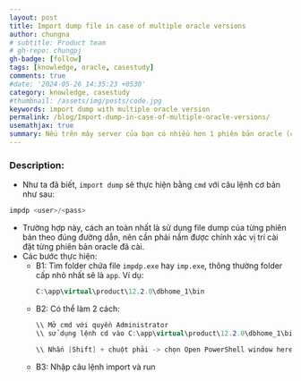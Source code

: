 ```yaml
---
layout: post
title: Import dump file in case of multiple oracle versions
author: chungna
# subtitle: Product team
# gh-repo: chungpj
gh-badge: [follow]
tags: [knowledge, oracle, casestudy]
comments: true
#date: '2024-05-26 14:35:23 +0530'
category: knowledge, casestudy
#thumbnail: /assets/img/posts/code.jpg
keywords: import dump with multiple oracle version
permalink: /blog/Import-dump-in-case-of-multiple-oracle-versions/
usemathjax: true
summary: Nếu trên máy server của bạn có nhiều hơn 1 phiên bản oracle (case study là 12c và 18c). Khi import dump file thì làm sao để chỉ định đúng database, đúng phiên bản?
---
```


### Description:

- Như ta đã biết, `import dump` sẽ thực hiện bằng `cmd` với câu lệnh cơ bản như sau:

```csharp
impdp <user>/<pass>
```

- Trường hợp này, cách an toàn nhất là sử dụng file dump của từng phiên bản theo đúng đường dẫn, nên cần phải nắm được chính xác vị trí cài đặt từng phiên bản oracle đã cài.
- Các bước thực hiện:
  - B1: Tìm folder chứa file `impdp.exe` hay `imp.exe`, thông thường folder cấp nhỏ nhất sẽ là `app`. Ví dụ:
    ```csharp
    C:\app\virtual\product\12.2.0\dbhome_1\bin
    ```
  - B2: Có thể làm 2 cách:
    ```csharp
    \\ Mở cmd với quyền Administrator
    \\ sử dụng lệnh cd vào C:\app\virtual\product\12.2.0\dbhome_1\bin
    ```
    ```csharp
    \\ Nhấn [Shift] + chuột phải -> chọn Open PowerShell window here
    ```
  - B3: Nhập câu lệnh import và run
